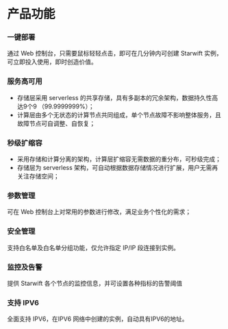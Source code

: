 # 产品功能

### 一键部署
通过 Web 控制台，只需要鼠标轻轻点击，即可在几分钟内可创建 Starwift 实例，可立即投入使用，即时创造价值。

### 服务高可用
- 存储层采用 serverless 的共享存储，具有多副本的冗余架构，数据持久性高达9个9 （99.9999999%）；
- 计算层由多个无状态的计算节点共同组成，单个节点故障不影响整体服务，且故障节点可自调整、自恢复；

### 秒级扩缩容
- 采用存储和计算分离的架构，计算层扩缩容无需数据的重分布，可秒级完成；
- 存储层为 serverless 架构，可自动根据数据存储情况进行扩展，用户无需再关注存储空间；

### 参数管理
可在 Web 控制台上对常用的参数进行修改，满足业务个性化的需求；

### 安全管理
支持白名单及白名单分组功能，仅允许指定 IP/IP 段连接到实例。

### 监控及告警
提供 Starwift 各个节点的监控信息，并可设置各种指标的告警阈值

### 支持 IPV6
全面支持 IPV6，在IPV6 网络中创建的实例，自动具有IPV6的地址。
